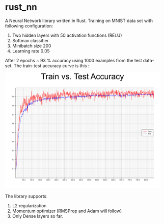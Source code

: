 # rust_nn

A Neural Network library written in Rust. Training on MNIST data set with following configuration:
1. Two hidden layers with 50 activation functions (RELU)
2. Softmax classifier
3. Minibatch size 200
4. Learning rate 0.05


After 2 epochs ~ 93 % accuracy using 1000 examples from the test data-set. The train-test accuracy curve is this :

![train-test curve](https://github.com/mariusdanciu/rust_nn/blob/master/train.png)

The library supports:
1. L2 regularization
2. Momentum optimizer (RMSProp and Adam will follow)
3. Only Dense layers so far.

